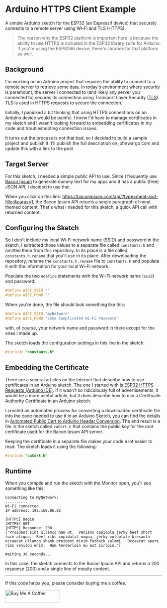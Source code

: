 # Arduino HTTPS Client Example

A simple Arduino sketch for the ESP32 (an Espressif device) that securely connects to a remote server using Wi-Fi and TLS (HTTPS). 

> The reason why the ESP32 platform is important here is because the ability to use HTTPS is included in the ESP32 library suite for Arduino. If you're using the ESP8266 device, there's libraries for that platform as well. 

## Background

I'm working on an Adruino project that requires the ability to connect to a remote server to retrieve some data. In today's environment where security is paramount, the server I connected to (and likely any server you connected to) secures its connection using Transport Layer Security ([TLS](https://en.wikipedia.org/wiki/Transport_Layer_Security)). TLS is used in HTTPS requests to secure the connection.

Initially, I panicked a bit thinking that using HTTPS connections on an Arduino device would be painful. I knew I'd have to manage certificates in my sketch and I wasn't looking forward to embedding certificates in my code and troubleshooting connection issues.

It turns out the process is not that bad, so I decided to build a sample project and publish it. I'll publish the full description on johnwargo.com and update this with a link to the post

## Target Server

For this sketch, I needed a simple public API to use. Since I frequently use [Bacon Ipsum](https://baconipsum.com/) to generate dummy text for my apps and it has a public (free) JSON API, I decided to use that.

When you click on this link: https://baconipsum.com/api/?type=meat-and-filler&paras=1, the Bacon Ipsum API returns a single paragraph of meat themed content. That's what I needed for this sketch, a quick API call with returned content. 

## Configuring the Sketch

So I don't include my local Wi-Fi network name (SSID) and password in the sketch, I extracted those values to a separate file called `constants.h` and omitted them from this repository. In its place is a file called `constants.h.rename` that you'll use in its place. After downloading the repository, rename the `constants.h.rename` file to `constants.h` and populate it with the information for your local Wi-Fi network.

Populate the two `#define` statements with the Wi-Fi network name (`ssid`) and password:

```c
#define WIFI_SSID ""
#define WIFI_PSWD ""
```

When you're done, the file should look something like this:

```c
#define WIFI_SSID "myNetwork"
#define WIFI_PSWD "Some Complicated Wi-Fi Password"
```

with, of course, your network name and password in there except for the ones I made up.

The sketch loads the configuration settings in this line in the sketch:

```c
#include "constants.h"
```

## Embedding the Certificate

There are a several articles on the Internet that describe how to use certificates in an Arduino sketch. The one I started with is [ESP32 HTTPS Requests (Arduino IDE)](https://randomnerdtutorials.com/esp32-https-requests/). If it wasn't so ridiculously full of advertisements, it would be a more useful article, but it does describe how to use a Certificate Authority Certificate in an Arduino sketch. 

I created an automated process for converting a downloaded certificate file into the code needed to use it in an Arduino Sketch, you can find the details in [Automated Public Cert to Arduino Header Conversion](https://johnwargo.com/posts/2025/public-cert-arduino/). The end result is a file in the sketch called `caCert.h` that contains the public key for the root certificate used for the Bacon Ipsum API server.

Keeping the certificate in a separate file makes your code a lot easier to read. The sketch loads it using the following:

```c
#include "caCert.h"
```

## Runtime

When you compile and run the sketch with the Monitor open, you'll see something like this:

```text
Connecting to MyNetwork:
..........
Wi-Fi connected
IP address: 192.168.86.82

[HTTPS] Begin
[HTTPS] GET
[HTTPS] Response: 200
["Proident sint ullamco ham ut.  Venison capicola jerky beef short loin aliqua.  Beef ribs cupidatat magna, jerky voluptate bresaola occaecat ullamco shank proident minim fatback salami.  Occaecat spare ribs venison enim.  Ham tenderloin eu est sirloin."]

Waiting 30 seconds...
```

In this case, the sketch connects to the Bacon Ipsum API and returns a 200 response (200) and a single line of meatty content.

***

If this code helps you, please consider buying me a coffee.

<a href="https://www.buymeacoffee.com/johnwargo" target="_blank"><img src="https://cdn.buymeacoffee.com/buttons/default-orange.png" alt="Buy Me A Coffee" height="41" width="174"></a>